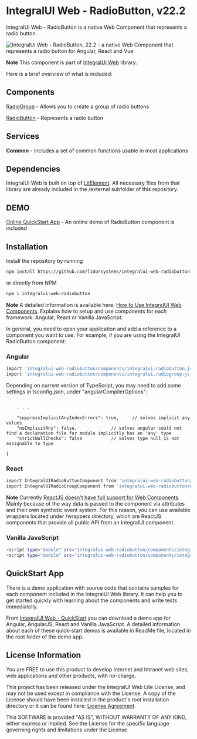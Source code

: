 # IntegralUI Web - RadioButton, v22.2

IntegralUI Web - RadioButton is a native Web Component that represents a radio button. 

![IntegralUI Web - RadioButton, 22.2 - a native Web Component that represents a radio button for Angular, React and Vue](https://www.lidorsystems.com/products/web/studio/images/integralui-web-radiobutton.png)

<b>Note</b> This component is part of [IntegralUI Web](https://github.com/lidorsystems/integralui-web.git) library.

Here is a brief overview of what is included:


## Components

[RadioGroup](https://www.lidorsystems.com/products/web/studio/samples/#/radiogroup) - Allows you to create a group of radio buttons

[RadioButton](https://www.lidorsystems.com/products/web/studio/samples/#/radiobutton) - Represents a radio button


## Services

<b>Common</b> - Includes a set of common functions usable in most applications


## Dependencies

IntegralUI Web is built on top of [LitElement](https://github.com/Polymer/lit-element). All necessary files from that library are already included in the /external subfolder of this repository.


## DEMO

[Online QuickStart App](https://www.lidorsystems.com/products/web/studio/samples/) - An online demo of RadioButton component is included


## Installation

Install the repository by running

```bash
npm install https://github.com/lidorsystems/integralui-web-radiobutton.git
```

or directly from NPM

```bash
npm i integralui-web-radiobutton
```

<b>Note</b> A detailed information is available here: [How to Use IntegralUI Web Components](https://www.lidorsystems.com/help/integralui/web-components/introduction/installation/). Explains how to setup and use components for each framework: Angular, React or Vanilla JavaScript.

In general, you need to open your application and add a reference to a component you want to use. For example, if you are using the IntegralUI RadioButton component:</p>

### Angular

```bash
import 'integralui-web-radiobutton/components/integralui.radiobutton.js';
import 'integralui-web-radiobutton/components/integralui.radiogroup.js';
```

Depending on current version of TypeScript, you may need to add some settings in tsconfig.json, under "angularCompilerOptions":

```bash"angularCompilerOptions": {

    . . .

    "suppressImplicitAnyIndexErrors": true,     // solves implicit any values
    "noImplicitAny": false,             // solves angular could not find a declaration file for module implicitly has an 'any' type
    "strictNullChecks": false           // solves type null is not assignable to type

}
```

### React

```bash
import IntegralUIRadioButtonComponent from 'integralui-web-radiobutton/wrappers/react.integralui.radiobutton.js';
import IntegralUIRadioGroupComponent from 'integralui-web-radiobutton/wrappers/react.integralui.radiogroup.js';
```

<b>Note</b>   Currently [ReactJS doesn't have full support for Web Components](https://custom-elements-everywhere.com/#react). Mainly because of the way data is passed to the component via attributes and their own synthetic event system. For this reason, you can use available wrappers located under /wrappers directory, which are ReactJS components that provide all public API from an IntegralUI component.</p>

### Vanilla JavaScript

```bash
<script type="module" src="integralui-web-radiobutton/components/integralui.radiobutton.js"></script>
<script type="module" src="integralui-web-radiobutton/components/integralui.radiogroup.js"></script>
```

## QuickStart App

There is a demo application with source code that contains samples for each component included in the IntegralUI Web library. It can help you to get started quickly with learning about the components and write tests immediatelly. 

From [IntegralUI Web - QuickStart](https://github.com/lidorsystems/integralui-web-quickstart) you can download a demo app for Angular, AngularJS, React and Vanilla JavaScript. A detailed information about each of these quick-start demos is available in ReadMe file, located in the root folder of the demo app.


## License Information

You are FREE to use this product to develop Internet and Intranet web sites, web applications and other products, with no-charge.

This project has been released under the IntegralUI Web Lite License, and may not be used except in compliance with the License.
A copy of the License should have been installed in the product's root installation directory or it can be found here: [License Agreement](https://www.lidorsystems.com/products/web/lite/integralui-web-lite-license-agreement.pdf).

This SOFTWARE is provided "AS IS", WITHOUT WARRANTY OF ANY KIND, either express or implied. See the License for the specific language governing rights and limitations under the License.